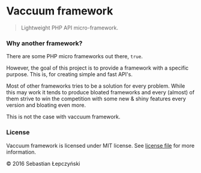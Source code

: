 # Vaccuum framework

> Lightweight PHP API micro-framework.

### Why another framework?

There are some PHP micro frameworks out there, `true`.

However, the goal of this project is to provide a framework 
with a specific purpose. This is, for creating simple and fast API's.

Most of other frameworks tries to be a solution for every problem.
While this may work it tends to produce bloated frameworks and 
every (almost) of them strive to win the competition with some
new & shiny features every version and bloating even more.

This is not the case with vaccuum framework. 

### License

Vaccuum framework is licensed under MIT license.
See [license file](license.md) for more information.

© 2016 Sebastian Łepczyński
